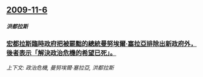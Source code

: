 ## [2009-11-6](/news/2009/11/6/index.md)

##### 洪都拉斯
### [宏都拉斯臨時政府把被罷黜的總統曼努埃爾·塞拉亞排除出新政府外，後者表示「解決政治危機的希望已死」。](/news/2009/11/6/宏都拉斯臨時政府把被罷黜的總統曼努埃爾-塞拉亞排除出新政府外-後者表示-解決政治危機的希望已死.md)
_上下文: 政治危機, 曼努埃爾·塞拉亞, 洪都拉斯_

